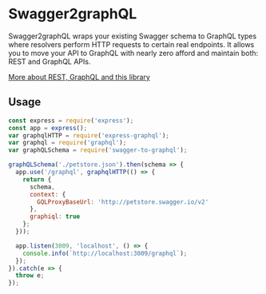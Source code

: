 # Swagger2graphQL

Swagger2graphQL wraps your existing Swagger schema to GraphQL types where resolvers perform HTTP requests to certain real endpoints.
It allows you to move your API to GraphQL with nearly zero afford and maintain both: REST and GraphQL APIs.

[More about REST, GraphQL and this library](https://medium.com/@raxwunter/moving-existing-api-from-rest-to-graphql-205bab22c184)


## Usage

```js
const express = require('express');
const app = express();
var graphqlHTTP = require('express-graphql');
var graphql = require('graphql');
var graphQLSchema = require('swagger-to-graphql');

graphQLSchema('./petstore.json').then(schema => {
  app.use('/graphql', graphqlHTTP(() => {
    return {
      schema,
      context: {
        GQLProxyBaseUrl: 'http://petstore.swagger.io/v2'
      },
      graphiql: true
    };
  }));

  app.listen(3009, 'localhost', () => {
    console.info(`http://localhost:3009/graphql`);
  });
}).catch(e => {
  throw e;
});
```
